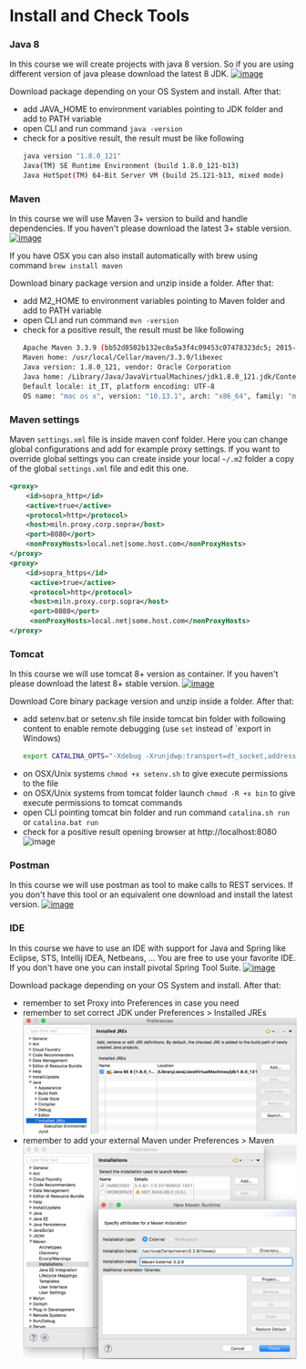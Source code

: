 # Install and Check Tools

### Java 8
In this course we will create projects with java 8 version. So if you are using different version of java please download the latest 8 JDK. 
[![image](http://www.oracle.com//ocom/groups/public/@ocom/documents/digitalasset/1612430.png)](http://www.oracle.com/technetwork/java/javase/downloads/jdk8-downloads-2133151.html)

Download package depending on your OS System and install. After that:
  - add JAVA_HOME to environment variables pointing to JDK folder and add to PATH variable
  - open CLI and run command `java -version`
  - check for a positive result, the result must be like following
    ```bash
    java version "1.8.0_121"
    Java(TM) SE Runtime Environment (build 1.8.0_121-b13)
    Java HotSpot(TM) 64-Bit Server VM (build 25.121-b13, mixed mode)
    ```

### Maven
In this course we will use Maven 3+ version to build and handle dependencies. If you haven't please download the latest 3+ stable version.
[![image](http://www.oracle.com//ocom/groups/public/@ocom/documents/digitalasset/1612430.png)](https://maven.apache.org/download.cgi)

If you have OSX you can also install automatically with brew using command `brew install maven`

Download binary package version and unzip inside a folder. After that:
  - add M2_HOME to environment variables pointing to Maven folder and add to PATH variable
  - open CLI and run command `mvn -version`
  - check for a positive result, the result must be like following
    ```bash
    Apache Maven 3.3.9 (bb52d8502b132ec0a5a3f4c09453c07478323dc5; 2015-11-10T17:41:47+01:00)
    Maven home: /usr/local/Cellar/maven/3.3.9/libexec
    Java version: 1.8.0_121, vendor: Oracle Corporation
    Java home: /Library/Java/JavaVirtualMachines/jdk1.8.0_121.jdk/Contents/Home/jre
    Default locale: it_IT, platform encoding: UTF-8
    OS name: "mac os x", version: "10.13.1", arch: "x86_64", family: "mac"
    ```
### Maven settings
Maven `settings.xml` file is inside maven conf folder. Here you can change global configurations and add for example proxy settings. If you want to override global settings you can create inside your local `~/.m2` folder a copy of the global `settings.xml` file and edit this one. 
```xml
<proxy>
    <id>sopra_http</id>
    <active>true</active>
    <protocol>http</protocol>
    <host>miln.proxy.corp.sopra</host>
    <port>8080</port>
    <nonProxyHosts>local.net|some.host.com</nonProxyHosts>
</proxy>
<proxy>
    <id>sopra_https</id>
     <active>true</active>
     <protocol>http</protocol>
     <host>miln.proxy.corp.sopra</host>
     <port>8080</port>
     <nonProxyHosts>local.net|some.host.com</nonProxyHosts>
</proxy>
```
### Tomcat
In this course we will use tomcat 8+ version as container. If you haven't please download the latest 8+ stable version.
[![image](http://www.oracle.com//ocom/groups/public/@ocom/documents/digitalasset/1612430.png)](https://tomcat.apache.org/download-80.cgi)

Download Core binary package version and unzip inside a folder. After that:
  - add setenv.bat or setenv.sh file inside tomcat bin folder with following content to enable remote debugging (use `set` instead of `export in Windows)
    ```sh
    export CATALINA_OPTS="-Xdebug -Xrunjdwp:transport=dt_socket,address=8000,server=y,suspend=n"
    ````
  - on OSX/Unix systems `chmod +x setenv.sh` to give execute permissions to the file  
  - on OSX/Unix systems from tomcat folder launch `chmod -R +x bin` to give execute permissions to tomcat commands
  - open CLI pointing tomcat bin folder and run command `catalina.sh run` or `catalina.bat run`
  - check for a positive result opening browser at http://localhost:8080
    ![image](https://assets.digitalocean.com/articles/tomcat8_1604/splashscreen.png)

    
### Postman
In this course we will use postman as tool to make calls to REST services. If you don't have this tool or an equivalent one download and install the latest version.
[![image](http://www.oracle.com//ocom/groups/public/@ocom/documents/digitalasset/1612430.png)](https://www.getpostman.com/)


### IDE
In this course we have to use an IDE with support for Java and Spring like Eclipse, STS, Intellij IDEA, Netbeans, ... You are free to use your favorite IDE.
If you don't have one you can install pivotal Spring Tool Suite.
[![image](http://www.oracle.com//ocom/groups/public/@ocom/documents/digitalasset/1612430.png)](https://spring.io/tools)

Download package depending on your OS System and install. After that:
  - remember to set Proxy into Preferences in case you need
  - remember to set correct JDK under Preferences > Installed JREs
  ![image](configurejavaeclipse.jpg)
  - remember to add your external Maven under Preferences > Maven
  ![image](configuremvneclipse.jpg)
